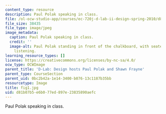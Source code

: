 ```yaml
---
content_type: resource
description: Paul Polak speaking in class.
file: /ol-ocw-studio-app/courses/ec-720j-d-lab-ii-design-spring-2010/d81b07b5e6b077ed897e23835890aefc_fig1.jpg
file_size: 38435
file_type: image/jpeg
image_metadata:
  caption: Paul Polak speaking in class.
  credit: ''
  image-alt: Paul Polak standing in front of the chalkboard, with seated students
    listening.
learning_resource_types: []
license: https://creativecommons.org/licenses/by-nc-sa/4.0/
ocw_type: OCWImage
parent_title: 'D-Lab: Design hosts Paul Polak and Shawn Frayne'
parent_type: CourseSection
parent_uid: 0bc2b42a-1e14-3400-b076-13c1187b35bb
resourcetype: Image
title: fig1.jpg
uid: d81b07b5-e6b0-77ed-897e-23835890aefc
---
```

Paul Polak speaking in class.